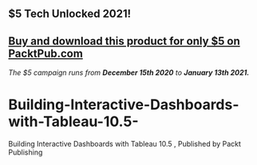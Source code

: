 ## $5 Tech Unlocked 2021!
[Buy and download this product for only $5 on PacktPub.com](https://www.packtpub.com/)
-----
*The $5 campaign         runs from __December 15th 2020__ to __January 13th 2021.__*

# Building-Interactive-Dashboards-with-Tableau-10.5-
Building Interactive Dashboards with Tableau 10.5 , Published by Packt Publishing
